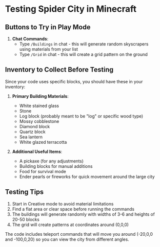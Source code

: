 # Testing Spider City in Minecraft

## Buttons to Try in Play Mode

1. **Chat Commands**:
   - Type `/Buildings` in chat - this will generate random skyscrapers using materials from your list
   - Type `/Grid` in chat - this will create a grid pattern on the ground

## Inventory to Collect Before Testing

Since your code uses specific blocks, you should have these in your inventory:

1. **Primary Building Materials**:
   - White stained glass
   - Stone
   - Log block (probably meant to be "log" or specific wood type)
   - Mossy cobblestone
   - Diamond block
   - Quartz block
   - Sea lantern
   - White glazed terracotta

2. **Additional Useful Items**:
   - A pickaxe (for any adjustments)
   - Building blocks for manual additions
   - Food for survival mode
   - Ender pearls or fireworks for quick movement around the large city

## Testing Tips

1. Start in Creative mode to avoid material limitations
2. Find a flat area or clear space before running the commands
3. The buildings will generate randomly with widths of 3-6 and heights of 20-50 blocks
4. The grid will create patterns at coordinates around (0,0,0)

The code includes teleport commands that will move you around (-20,0,0 and -100,0,20) so you can view the city from different angles.
